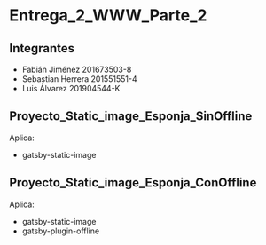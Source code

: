 # Entrega_2_WWW_Parte_2
## Integrantes
- Fabián Jiménez 201673503-8
- Sebastian Herrera 201551551-4
- Luis Álvarez 201904544-K



## Proyecto_Static_image_Esponja_SinOffline
 Aplica:
-    gatsby-static-image

## Proyecto_Static_image_Esponja_ConOffline
 Aplica:
-    gatsby-static-image
-    gatsby-plugin-offline